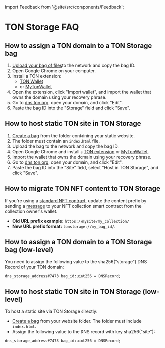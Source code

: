 import Feedback from '@site/src/components/Feedback';

# TON Storage FAQ

## How to assign a TON domain to a TON Storage bag 

1. [Upload your bag of files]((/v3/guidelines/web3/ton-storage/storage-daemon#creating-a-bag-of-files))to the network and copy the bag ID. 
2. Open Google Chrome on your computer. 
3. Install a TON extension:
   - [TON Wallet](https://chrome.google.com/webstore/detail/ton-wallet/nphplpgoakhhjchkkhmiggakijnkhfnd)
   - or [MyTonWallet](https://chrome.google.com/webstore/detail/mytonwallet/fldfpgipfncgndfolcbkdeeknbbbnhcc)
4. Open the extension, click "Import wallet", and import the wallet that owns the domain using your recovery phrase. 
5. Go to [dns.ton.org](https://dns.ton.org), open your domain, and click "Edit". 
6. Paste the bag ID into the "Storage" field and click "Save".

## How to host static TON site in TON Storage

1. [Create a bag](/v3/guidelines/web3/ton-storage/storage-daemon#creating-a-bag-of-files) from the folder containing your static website. 
2. The folder must contain an `index.html` file. 
3. Upload the bag to the network and copy the bag ID. 
4. Open Google Chrome and install a [TON extension](https://chrome.google.com/webstore/detail/ton-wallet/nphplpgoakhhjchkkhmiggakijnkhfnd) or [MyTonWallet](https://chrome.google.com/webstore/detail/mytonwallet/fldfpgipfncgndfolcbkdeeknbbbnhcc).  
5. Import the wallet that owns the domain using your recovery phrase. 
6. Go to [dns.ton.org](https://dns.ton.org), open your domain, and click "Edit". 
7. Paste the bag ID into the "Site" field, select "Host in TON Storage", and click "Save".

## How to migrate TON NFT content to TON Storage

If you're using a [standard NFT contract](https://github.com/ton-blockchain/token-contract/blob/main/nft/nft-collection-editable.fc), update the content prefix by sending a [message](https://github.com/ton-blockchain/token-contract/blob/2d411595a4f25fba43997a2e140a203c140c728a/nft/nft-collection-editable.fc#L132) to your NFT collection smart contract from the collection owner's wallet.

- **Old URL prefix example:** `https://mysite/my_collection/`
- **New URL prefix format:** `tonstorage://my_bag_id/`.


## How to assign a TON domain to a TON Storage bag (low-level)

You need to assign the following value to the sha256("storage") DNS Record of your TON domain:
```
dns_storage_address#7473 bag_id:uint256 = DNSRecord;
```

## How to host static TON site in TON Storage (low-level)


To host a static site via TON Storage directly:
- [Create a bag](/v3/guidelines/web3/ton-storage/storage-daemon#creating-a-bag-of-files) from your website folder. The folder must include `index.html`. 
- Assign the following value to the DNS record with key sha256("site"):

```
dns_storage_address#7473 bag_id:uint256 = DNSRecord;
```


<Feedback />

